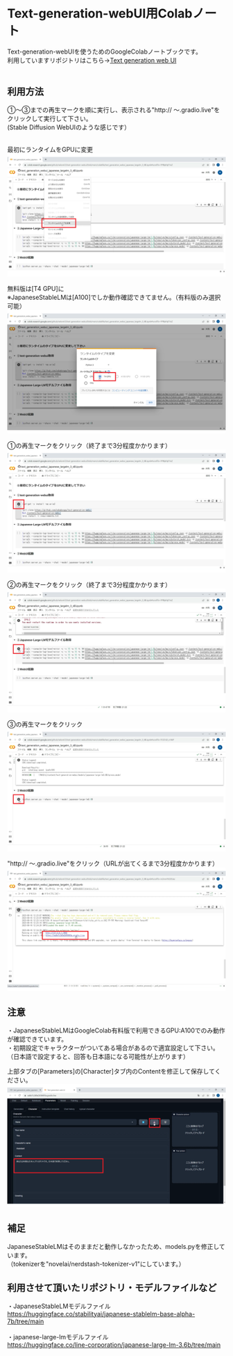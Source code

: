 # Text-generation-webUI用Colabノート
 Text-generation-webUIを使うためのGoogleColabノートブックです。<br>
利用していますリポジトリはこちら→[Text generation web UI](https://github.com/oobabooga/text-generation-webui)
<br><br>

## 利用方法

①～③までの再生マークを順に実行し、表示される"http:// ～.gradio.live"をクリックして実行して下さい。<br>
(Stable Diffusion WebUIのような感じです）
<br><br>

最初にランタイムをGPUに変更
![](images/1-1.png)

無料版は[T4 GPU]に<br>
※JapaneseStableLMは[A100]でしか動作確認できてません。（有料版のみ選択可能）
![](images/1-2.png)

①の再生マークをクリック（終了まで3分程度かかります）
![](images/1-3.png)

②の再生マークをクリック（終了まで3分程度かかります）
![](images/1-4.png)

③の再生マークをクリック
![](images/1-5.png)

"http:// ～.gradio.live"をクリック（URLが出てくるまで3分程度かかります）
![](images/1-6.png)

## 注意
・JapaneseStableLMはGoogleColab有料版で利用できるGPU:A100でのみ動作が確認できています。<br>
・初期設定でキャラクターがついてある場合があるので適宜設定して下さい。<br>
（日本語で設定すると、回答も日本語になる可能性が上がります）

上部タブの[Parameters]の[Character]タブ内のContentを修正して保存してください。
![](images/2-1.png)


## 補足
JapaneseStableLMはそのままだと動作しなかったため、models.pyを修正しています。<br>
（tokenizerを"novelai/nerdstash-tokenizer-v1"にしています。）

## 利用させて頂いたリポジトリ・モデルファイルなど

・JapaneseStableLMモデルファイル<br>
https://huggingface.co/stabilityai/japanese-stablelm-base-alpha-7b/tree/main
<br><br>
・japanese-large-lmモデルファイル<br>
https://huggingface.co/line-corporation/japanese-large-lm-3.6b/tree/main